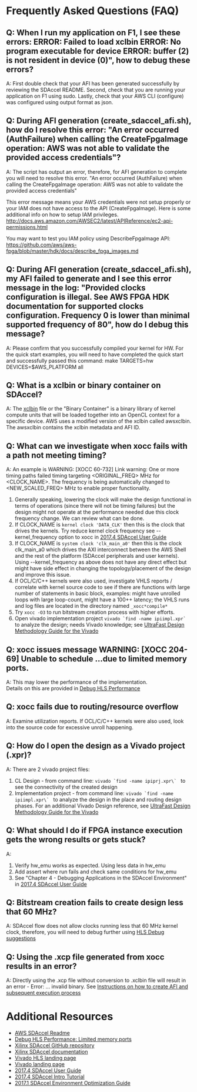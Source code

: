 # Frequently Asked Questions (FAQ)

## Q: When I run my application on F1, I see these errors:  ERROR: Failed to load xclbin ERROR: No program executable for device ERROR: buffer (2) is not resident in device (0)", how to debug these errors?

A:  First double check that your AFI has been generated successfully by reviewing the SDAccel README.  Second, check that you are running your application on F1 using sudo.  Lastly, check that your AWS CLI (configure) was configured using output format as json.   

## Q: During AFI generation (create_sdaccel_afi.sh), how do I resolve this error: "An error occurred (AuthFailure) when calling the CreateFpgaImage operation: AWS was not able to validate the provided access credentials"?

A: The script has output an error, therefore, for AFI generation to complete you will need to resolve this error.
"An error occurred (AuthFailure) when calling the CreateFpgaImage operation: AWS was not able to validate the provided access credentials"

This error message means your AWS credentials were not setup properly or your IAM does not have access to the API (CreateFpgaImage). Here is some additional info on how to setup IAM privileges.
http://docs.aws.amazon.com/AWSEC2/latest/APIReference/ec2-api-permissions.html

You may want to test you IAM policy using DescribeFpgaImage API:
https://github.com/aws/aws-fpga/blob/master/hdk/docs/describe_fpga_images.md

## Q: During AFI generation (create_sdaccel_afi.sh), my AFI failed to generate and I see this error message in the log:  "Provided clocks configuration is illegal. See AWS FPGA HDK documentation for supported clocks configuration. Frequency 0 is lower than minimal supported frequency of 80", how do I debug this message?  

A:  Please confirm that you successfully compiled your kernel for HW.  For the quick start examples, you will need to have completed the quick start and successfully passed this command:  make  TARGETS=hw DEVICES=$AWS_PLATFORM all

## Q: What is a xclbin or binary container on SDAccel?

A:  The [xclbin](https://www.xilinx.com/html_docs/xilinx2017_2/sdaccel_doc/topics/design-flows/concept-create-compute-unit-binary.html) file or the "Binary Container" is a binary library of kernel compute units that will be loaded together into an OpenCL context for a specific device. 
AWS uses a modified version of the xclbin called awsxclbin.  The awsxclbin contains the xclbin metadata and AFI ID.  

## Q: What can we investigate when xocc fails with a path not meeting timing? 
A: An example is WARNING: [XOCC 60-732] Link warning: One or more timing paths failed timing targeting <ORIGINAL_FREQ> MHz for <CLOCK_NAME>. The frequency is being automatically changed to <NEW_SCALED_FREQ> MHz to enable proper functionality.
1. Generally speaking, lowering the clock will make the design functional in terms of operations (since there will not be timing failures) but the design might not operate at the performance needed due this clock frequency change. We can review what can be done.
1. If CLOCK_NAME is `kernel clock 'DATA_CLK'` then this is the clock that drives the kernels. Try reduce kernel clock frequency see --kernel_frequency option to xocc in [2017.4 SDAccel User Guide](https://www.xilinx.com/support/documentation/sw_manuals/xilinx2017_4/ug1023-sdaccel-user-guide.pdf)
1. If CLOCK_NAME is `system clock 'clk_main_a0'` then this is the clock clk_main_a0 which drives the AXI interconnect between the AWS Shell and the rest of the platform (SDAccel peripherals and user kernels). Using --kernel_frequency as above does not have any direct effect but might have side effect in changing the topology/placement of the design and improve this issue.
1. If OCL/C/C++ kernels were also used, investigate VHLS reports / correlate with kernel source code to see if there are functions with large number of statements in basic block, examples: might have unrolled loops with large loop-count, might have a 100++ latency; the VHLS runs and log files are located in the directory named `_xocc*compile*`
1. Try `xocc -O3` to run bitstream creation process with higher efforts.
1. Open vivado implementation project ```vivado `find -name ipiimpl.xpr` ``` to analyze the design; needs Vivado knowledge; see [UltraFast Design Methodology Guide for the Vivado](https://www.xilinx.com/support/documentation/sw_manuals/xilinx2017_4/ug949-vivado-design-methodology.pdf)

## Q: xocc issues message WARNING: [XOCC 204-69] Unable to schedule ...due to limited memory ports.
A: This may lower the performance of the implementation.   
Details on this are provided in [Debug HLS Performance](https://www.xilinx.com/support/documentation/sw_manuals/xilinx2017_4/ug1270-vivado-hls-opt-methodology-guide.pdf)

## Q: xocc fails due to routing/resource overflow
A: Examine utilization reports.  If OCL/C/C++ kernels were also used, look into the source code for excessive unroll happening.

## Q: How do I open the design as a Vivado project (.xpr)?
A: There are 2 vivado project files: 
1. CL Design - from command line: ```vivado `find -name ipiprj.xpr\` ``` to see the connectivity of the created design
1. Implementation project - from command line: ```vivado `find -name ipiimpl.xpr\` ``` to analyze the design in the place and routing design phases.  For an additional Vivado Design reference, see [UltraFast Design Methodology Guide for the Vivado](https://www.xilinx.com/support/documentation/sw_manuals/xilinx2017_4/ug949-vivado-design-methodology.pdf)

## Q: What should I do if FPGA instance execution gets the wrong results or gets stuck?
A: 
1. Verify hw_emu works as expected.  Using less data in hw_emu
1. Add assert where run fails and check same conditions for hw_emu
1. See "Chapter 4 - Debugging Applications in the SDAccel Environment" in [2017.4 SDAccel User Guide](https://www.xilinx.com/support/documentation/sw_manuals/xilinx2017_4/ug1023-sdaccel-user-guide.pdf)

## Q: Bitstream creation fails to create design less that 60 MHz?
A: SDAccel flow does not allow clocks running less that 60 MHz kernel clock, therefore, you will need to debug further using [HLS Debug suggestions](./docs/SDAccel_HLS_Debug.md)

## Q: Using the .xcp file generated from xocc results in an error?
A: Directly using the .xcp file without conversion to .xclbin file will result in an error - Error: ... invalid binary.  See [Instructions on how to create AFI and subsequent execution process](./README.md#createafi)

# Additional Resources
 * [AWS SDAccel Readme](README.md)
 * [Debug HLS Performance: Limited memory ports](./docs/SDAccel_HLS_Debug.md)
 * [Xilinx SDAccel GitHub repository](https://github.com/Xilinx/SDAccel_Examples)
 * [Xilinx SDAccel documentation](https://www.xilinx.com/products/design-tools/software-zone/sdaccel.html#documentation)
 * [Vivado HLS landing page](https://www.xilinx.com/products/design-tools/vivado/integration/esl-design.html)
 * [Vivado landing page](https://www.xilinx.com/products/design-tools/vivado.html)
 * [2017.4 SDAccel User Guide](https://www.xilinx.com/support/documentation/sw_manuals/xilinx2017_4/ug1023-sdaccel-user-guide.pdf)
 * [2017.4 SDAccel Intro Tutorial](https://www.xilinx.com/support/documentation/sw_manuals/xilinx2017_4/ug1021-sdaccel-intro-tutorial.pdf)
 * [2017.1 SDAccel Environment Optimization Guide](https://www.xilinx.com/support/documentation/sw_manuals/xilinx2017_4/ug1207-sdaccel-optimization-guide.pdf)

